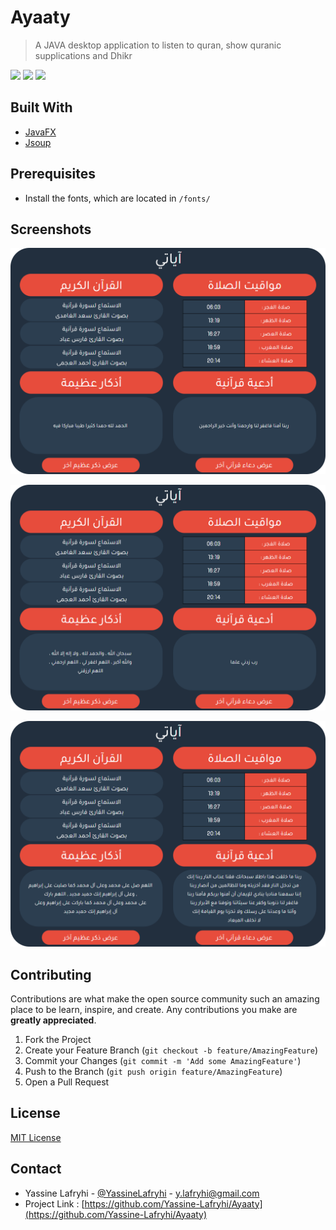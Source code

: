 # Ayaaty
>A JAVA desktop application to listen to quran, show quranic supplications and Dhikr

![](https://img.shields.io/badge/build-passing-brightgreen)
![](https://img.shields.io/badge/license-MIT-blue)
![](https://img.shields.io/badge/version-1.0.0-orange)

## Built With
* [JavaFX](https://openjfx.io/)
* [Jsoup](https://jsoup.org/)

## Prerequisites

- Install the fonts, which are located in ```/fonts/```

## Screenshots

![](screenshots/ScreenShot1.png)

![](screenshots/ScreenShot2.png)

![](screenshots/ScreenShot3.png)

## Contributing

Contributions are what make the open source community such an amazing place to be learn, inspire, and create. Any contributions you make are **greatly appreciated**.

1. Fork the Project
2. Create your Feature Branch (`git checkout -b feature/AmazingFeature`)
3. Commit your Changes (`git commit -m 'Add some AmazingFeature'`)
4. Push to the Branch (`git push origin feature/AmazingFeature`)
5. Open a Pull Request

## License
[MIT License](https://choosealicense.com/licenses/mit/)
## Contact
- Yassine Lafryhi - [@YassineLafryhi](https://twitter.com/YassineLafryhi) - [y.lafryhi@gmail.com](mailto:y.lafryhi@gmail.com)
- Project Link : [https://github.com/Yassine-Lafryhi/Ayaaty](https://github.com/Yassine-Lafryhi/Ayaaty)
